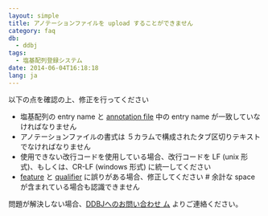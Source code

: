 ```yaml
---
layout: simple
title: アノテーションファイルを upload することができません
category: faq
db:
  - ddbj
tags: 
  - 塩基配列登録システム
date: 2014-06-04T16:18:18
lang: ja
---
```




<p>以下の点を確認の上、修正を行ってください</p>
<!-- Nucleotide Sequence Submission System -->
<ul>
  <li>塩基配列の entry name と <a href="/ddbj/file-format-j.html#annotation">annotation file</a> 中の entry name が一致していなければなりません</li>
  <li>アノテーションファイルの書式は ５カラムで構成されたタブ区切りテキスト でなければなりません</li>
  <li>使用できない改行コードを使用している場合、改行コードを LF (unix 形式)、もしくは、CR-LF (windows 形式) に統一してください</li>
  <li><a href="/ddbj/features.html">feature</a> と <a href="/ddbj/qualifiers.html">qualifier</a> に誤りがある場合、修正してください # 余計な space が含まれている場合も認識できません</li>
</ul>
<p>問題が解決しない場合、<a href="/contact-ddbj.html#to-ddbj">DDBJへのお問い合わせ ム</a> よりご連絡ください。 </p>
